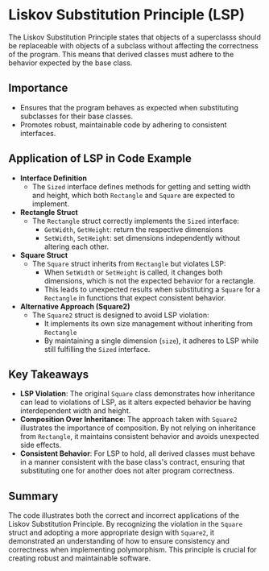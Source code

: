# Liskov Substitution Principle (LSP)

The Liskov Substitution Principle states that objects of a superclasss should be replaceable with objects of a subclass without affecting the correctness of the program. This means that derived classes must adhere to the behavior expected by the base class.

## Importance

- Ensures that the program behaves as expected when substituting subclasses for their base classes.
- Promotes robust, maintainable code by adhering to consistent interfaces.

## Application of LSP in Code Example

- **Interface Definition**
  - The `Sized` interface defines methods for getting and setting width and height, which both `Rectangle` and `Square` are expected to implement.
- **Rectangle Struct**
  - The `Rectangle` struct correctly implements the `Sized` interface:
    - `GetWidth`, `GetHeight`: return the respective dimensions
    - `SetWidth`, `SetHeight`: set dimensions independently without altering each other.
- **Square Struct**
  - The `Square` struct inherits from `Rectangle` but violates LSP:
    - When `SetWidth` or `SetHeight` is called, it changes both dimensions, which is not the expected behavior for a rectangle.
    - This leads to unexpected results when substituting a `Square` for a `Rectangle` in functions that expect consistent behavior.
- **Alternative Approach (Square2)**
  - The `Square2` struct is designed to avoid LSP violation:
    - It implements its own size management without inheriting from `Rectangle`
    - By maintaining a single dimension (`size`), it adheres to LSP while still fulfilling the `Sized` interface.

## Key Takeaways

- **LSP Violation**: The original `Square` class demonstrates how inheritance can lead to violations of LSP, as it alters expected behavior be having interdependent width and height.
- **Composition Over Inheritance**: The approach taken with `Square2` illustrates the importance of composition. By not relying on inheritance from `Rectangle`, it maintains consistent behavior and avoids unexpected side effects.
- **Consistent Behavior**: For LSP to hold, all derived classes must behave in a manner consistent with the base class's contract, ensuring that substituting one for another does not alter program correctness.

## Summary

The code illustrates both the correct and incorrect applications of the Liskov Substitution Principle. By recognizing the violation in the `Square` struct and adopting a more appropriate design with `Square2`, it demonstrated an understanding of how to ensure consistency and correctness when implementing polymorphism. This principle is crucial for creating robust and maintainable software.

